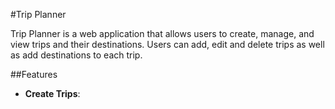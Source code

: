 #Trip Planner

Trip Planner is a web application that allows users to create, manage, and view trips and their destinations. Users can add, edit and delete trips as well as add destinations to each trip.


##Features
- **Create Trips**: 